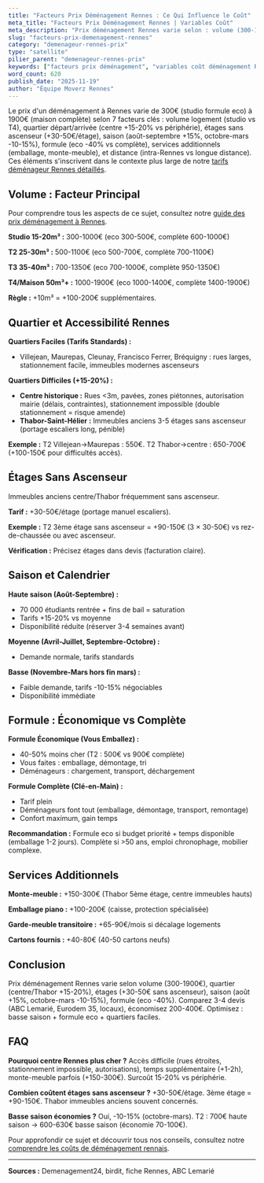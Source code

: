 ```yaml
---
title: "Facteurs Prix Déménagement Rennes : Ce Qui Influence le Coût"
meta_title: "Facteurs Prix Déménagement Rennes | Variables Coût"
meta_description: "Prix déménagement Rennes varie selon : volume (300-1900€), quartier (centre +15%), étages (+30-50€), saison (+15% août), formule (eco -40%)."
slug: "facteurs-prix-demenagement-rennes"
category: "demenageur-rennes-prix"
type: "satellite"
pilier_parent: "demenageur-rennes-prix"
keywords: ["facteurs prix déménagement", "variables coût déménagement Rennes"]
word_count: 620
publish_date: "2025-11-19"
author: "Équipe Moverz Rennes"
---
```


Le prix d'un déménagement à Rennes varie de 300€ (studio formule eco) à 1900€ (maison complète) selon 7 facteurs clés : volume logement (studio vs T4), quartier départ/arrivée (centre +15-20% vs périphérie), étages sans ascenseur (+30-50€/étage), saison (août-septembre +15%, octobre-mars -10-15%), formule (eco -40% vs complète), services additionnels (emballage, monte-meuble), et distance (intra-Rennes vs longue distance). Ces éléments s'inscrivent dans le contexte plus large de notre [tarifs déménageur Rennes détaillés](/blog/demenagement-rennes/demenageur-rennes-prix).

## Volume : Facteur Principal

Pour comprendre tous les aspects de ce sujet, consultez notre [guide des prix déménagement à Rennes](/blog/demenagement-rennes/demenageur-rennes-prix).

**Studio 15-20m³ :** 300-1000€ (eco 300-500€, complète 600-1000€)

**T2 25-30m³ :** 500-1100€ (eco 500-700€, complète 700-1100€)

**T3 35-40m³ :** 700-1350€ (eco 700-1000€, complète 950-1350€)

**T4/Maison 50m³+ :** 1000-1900€ (eco 1000-1400€, complète 1400-1900€)

**Règle :** +10m³ = +100-200€ supplémentaires.

## Quartier et Accessibilité Rennes

**Quartiers Faciles (Tarifs Standards) :**
- Villejean, Maurepas, Cleunay, Francisco Ferrer, Bréquigny : rues larges, stationnement facile, immeubles modernes ascenseurs

**Quartiers Difficiles (+15-20%) :**
- **Centre historique :** Rues <3m, pavées, zones piétonnes, autorisation mairie (délais, contraintes), stationnement impossible (double stationnement = risque amende)
- **Thabor-Saint-Hélier :** Immeubles anciens 3-5 étages sans ascenseur (portage escaliers long, pénible)

**Exemple :** T2 Villejean→Maurepas : 550€. T2 Thabor→centre : 650-700€ (+100-150€ pour difficultés accès).

## Étages Sans Ascenseur

Immeubles anciens centre/Thabor fréquemment sans ascenseur.

**Tarif :** +30-50€/étage (portage manuel escaliers).

**Exemple :** T2 3ème étage sans ascenseur = +90-150€ (3 × 30-50€) vs rez-de-chaussée ou avec ascenseur.

**Vérification :** Précisez étages dans devis (facturation claire).

## Saison et Calendrier

**Haute saison (Août-Septembre) :**
- 70 000 étudiants rentrée + fins de bail = saturation
- Tarifs +15-20% vs moyenne
- Disponibilité réduite (réserver 3-4 semaines avant)

**Moyenne (Avril-Juillet, Septembre-Octobre) :**
- Demande normale, tarifs standards

**Basse (Novembre-Mars hors fin mars) :**
- Faible demande, tarifs -10-15% négociables
- Disponibilité immédiate

## Formule : Économique vs Complète

**Formule Économique (Vous Emballez) :**
- 40-50% moins cher (T2 : 500€ vs 900€ complète)
- Vous faites : emballage, démontage, tri
- Déménageurs : chargement, transport, déchargement

**Formule Complète (Clé-en-Main) :**
- Tarif plein
- Déménageurs font tout (emballage, démontage, transport, remontage)
- Confort maximum, gain temps

**Recommandation :** Formule eco si budget priorité + temps disponible (emballage 1-2 jours). Complète si >50 ans, emploi chronophage, mobilier complexe.

## Services Additionnels

**Monte-meuble :** +150-300€ (Thabor 5ème étage, centre immeubles hauts)

**Emballage piano :** +100-200€ (caisse, protection spécialisée)

**Garde-meuble transitoire :** +65-90€/mois si décalage logements

**Cartons fournis :** +40-80€ (40-50 cartons neufs)

## Conclusion

Prix déménagement Rennes varie selon volume (300-1900€), quartier (centre/Thabor +15-20%), étages (+30-50€ sans ascenseur), saison (août +15%, octobre-mars -10-15%), formule (eco -40%). Comparez 3-4 devis (ABC Lemarié, Eurodem 35, locaux), économisez 200-400€. Optimisez : basse saison + formule eco + quartiers faciles.

## FAQ

**Pourquoi centre Rennes plus cher ?**
Accès difficile (rues étroites, stationnement impossible, autorisations), temps supplémentaire (+1-2h), monte-meuble parfois (+150-300€). Surcoût 15-20% vs périphérie.

**Combien coûtent étages sans ascenseur ?**
+30-50€/étage. 3ème étage = +90-150€. Thabor immeubles anciens souvent concernés.

**Basse saison économies ?**
Oui, -10-15% (octobre-mars). T2 : 700€ haute saison → 600-630€ basse saison (économie 70-100€).

Pour approfondir ce sujet et découvrir tous nos conseils, consultez notre [comprendre les coûts de déménagement rennais](/blog/demenagement-rennes/demenageur-rennes-prix).

---
**Sources :** Demenagement24, birdit, fiche Rennes, ABC Lemarié

